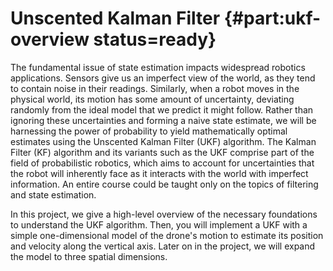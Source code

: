 # Unscented Kalman Filter {#part:ukf-overview status=ready}

The fundamental issue of state estimation impacts widespread robotics
applications. Sensors give us an imperfect view of the world, as they
tend to contain noise in their readings. Similarly, when a robot moves
in the physical world, its motion has some amount of uncertainty,
deviating randomly from the ideal model that we predict it might
follow. Rather than ignoring these uncertainties and forming a naive
state estimate, we will be harnessing the power of probability to
yield mathematically optimal estimates using the Unscented Kalman
Filter (UKF) algorithm. The Kalman Filter (KF) algorithm and its
variants such as the UKF comprise part of the field of probabilistic
robotics, which aims to account for uncertainties that the robot will
inherently face as it interacts with the world with imperfect
information.  An entire course could be taught only on the topics of
filtering and state estimation.

In this project, we give a high-level overview of the necessary
foundations to understand the UKF algorithm. Then, you will implement
a UKF with a simple one-dimensional model of the drone's motion to
estimate its position and velocity along the vertical axis. Later on
in the project, we will expand the model to three spatial dimensions.
